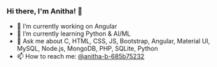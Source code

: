 ### Hi there, I'm Anitha! 👋




- 🔭 I’m currently working on Angular
- 🌱 I’m currently learning Python & AI/ML
- 💬 Ask me about C, HTML, CSS, JS, Bootstrap, Angular, Material UI, MySQL, Node.js, MongoDB, PHP, SQLite, Python
- 📫 How to reach me: [@anitha-b-685b75232](https://www.linkedin.com/in/anitha-b-685b75232/)

